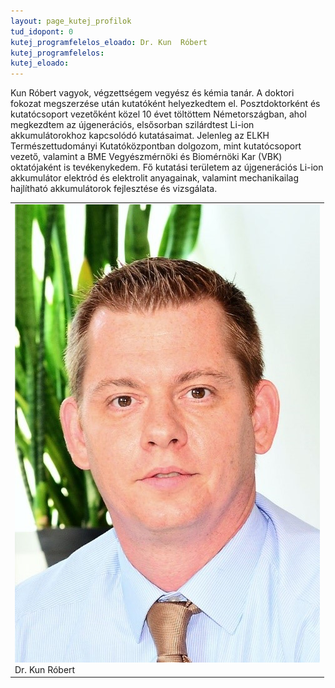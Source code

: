 ```yaml
---
layout: page_kutej_profilok
tud_idopont: 0
kutej_programfelelos_eloado: Dr. Kun  Róbert
kutej_programfelelos: 
kutej_eloado: 
---
```



Kun Róbert vagyok, végzettségem vegyész és kémia tanár. A doktori fokozat megszerzése után kutatóként helyezkedtem el. Posztdoktorként és kutatócsoport vezetőként közel 10 évet töltöttem Németországban, ahol megkezdtem az újgenerációs, elsősorban szilárdtest Li-ion akkumulátorokhoz kapcsolódó kutatásaimat. Jelenleg az ELKH Természettudományi Kutatóközpontban dolgozom, mint kutatócsoport vezető, valamint a BME Vegyészmérnöki és Biomérnöki Kar (VBK) oktatójaként is tevékenykedem. Fő kutatási területem az újgenerációs Li-ion akkumulátor elektród és elektrolit anyagainak, valamint mechanikailag hajlítható akkumulátorok fejlesztése és vizsgálata.

 <table class="picture">
<tr>
<td>

<div class="gallery">
    <img src="images/kun_robert.jpg" max-width="250" max-height="200">
  <div class="desc">Dr. Kun  Róbert</div>
</div>

</td>
</tr>
</table>
